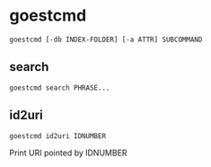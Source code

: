 goestcmd
========

```
goestcmd [-db INDEX-FOLDER] [-a ATTR] SUBCOMMAND
```

search
------

```
goestcmd search PHRASE...
```

id2uri
------

```
goestcmd id2uri IDNUMBER
```

Print URI pointed by IDNUMBER
